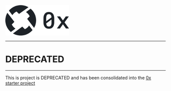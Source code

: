 <img src="https://github.com/0xProject/branding/blob/master/0x_Black_CMYK.png" width="200px" >

---

# DEPRECATED
-----------------------

This is project is DEPRECATED and has been consolidated into the [0x starter project](https://github.com/0xProject/0x-starter-project)
